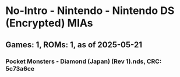 # No-Intro - Nintendo - Nintendo DS (Encrypted) MIAs
## Games: 1, ROMs: 1, as of 2025-05-21

### Pocket Monsters - Diamond (Japan) (Rev 1).nds, CRC: 5c73a6ce
